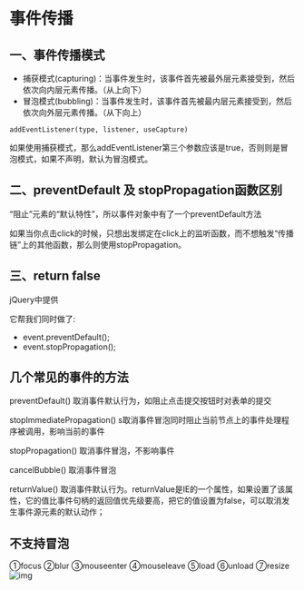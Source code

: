 # 事件传播

## 一、事件传播模式

- 捕获模式(capturing)：当事件发生时，该事件首先被最外层元素接受到，然后依次向内层元素传播。（从上向下）
- 冒泡模式(bubbling)：当事件发生时，该事件首先被最内层元素接受到，然后依次向外层元素传播。（从下向上）

```addEventListener(type, listener, useCapture)```

如果使用捕获模式，那么addEventListener第三个参数应该是true，否则则是冒泡模式，如果不声明，默认为冒泡模式。

## 二、preventDefault 及 stopPropagation函数区别

“阻止”元素的“默认特性”，所以事件对象中有了一个preventDefault方法

如果当你点击click的时候，只想出发绑定在click上的监听函数，而不想触发“传播链”上的其他函数，那么则使用stopPropagation。

## 三、return false

jQuery中提供

它帮我们同时做了:

- event.preventDefault();
- event.stopPropagation();

## 几个常见的事件的方法

preventDefault()    取消事件默认行为，如阻止点击提交按钮时对表单的提交

stopImmediatePropagation()   s取消事件冒泡同时阻止当前节点上的事件处理程序被调用，影响当前的事件

stopPropagation()   取消事件冒泡，不影响事件

cancelBubble()     取消事件冒泡

returnValue()      取消事件默认行为。returnValue是IE的一个属性，如果设置了该属性，它的值比事件句柄的返回值优先级要高，把它的值设置为false，可以取消发生事件源元素的默认动作；

## 不支持冒泡

①focus
       ②blur
       ③mouseenter
       ④mouseleave
       ⑤load
       ⑥unload
       ⑦resize
![img](img/冒泡.png)
